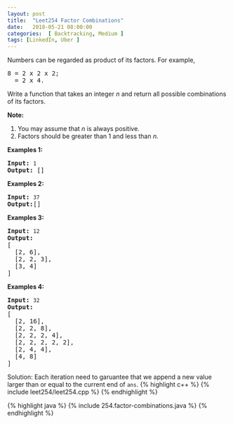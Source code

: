 ```yaml
---
layout: post
title:  "Leet254 Factor Combinations"
date:   2018-05-21 08:00:00
categories:  [ Backtracking, Medium ]
tags: [LinkedIn, Uber ]
---
```


<div class="question-description__2cX5"><div><p>Numbers can be regarded as product of its factors. For example,</p>

<pre>8 = 2 x 2 x 2;
  = 2 x 4.
</pre>

<p>Write a function that takes an integer <i>n</i> and return all possible combinations of its factors.</p>

<p><b>Note:</b></p>

<ol>
	<li>You may assume that <i>n</i> is always positive.</li>
	<li>Factors should be greater than 1 and less than <i>n</i>.</li>
</ol>

<p><b>Examples 1: </b></p>

<pre><strong>Input:</strong> <code>1</code>
<strong>Output:</strong> []
</pre>

<p><b>Examples 2: </b></p>

<pre><strong>Input:</strong> <code>37</code>
<strong>Output:</strong>[]</pre>

<p><b>Examples 3: </b></p>

<pre><strong>Input:</strong> <code>12</code>
<strong>Output:</strong>
[
  [2, 6],
  [2, 2, 3],
  [3, 4]
]</pre>

<p><b>Examples 4: </b></p>

<pre><strong>Input:</strong> <code>32</code>
<strong>Output:</strong>
[
  [2, 16],
  [2, 2, 8],
  [2, 2, 2, 4],
  [2, 2, 2, 2, 2],
  [2, 4, 4],
  [4, 8]
]
</pre>
</div></div>

Solution: Each iteration need to garuantee that we append a new value larger than or equal to the current end of `ans`. 
{% highlight c++ %}
{% include leet254/leet254.cpp %}
{% endhighlight %}

{% highlight java %}
{% include 254.factor-combinations.java %}
{% endhighlight %}

